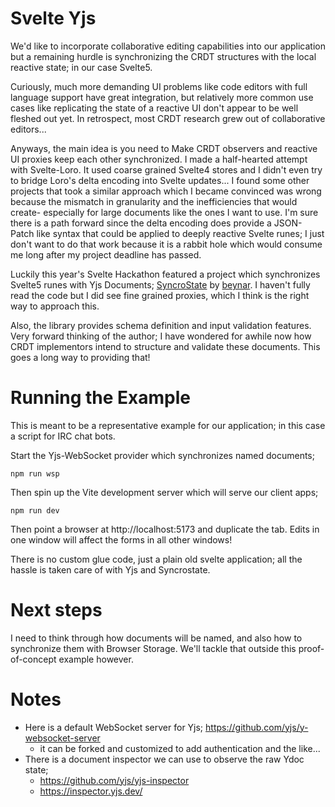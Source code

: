 # Svelte Yjs

We'd like to incorporate collaborative editing capabilities into our application but a remaining hurdle is synchronizing the CRDT structures with the local reactive state; in our case Svelte5.

Curiously, much more demanding UI problems like code editors with full language support have great integration, but relatively more common use cases like replicating the state of a reactive UI don't appear to be well fleshed out yet. In retrospect, most CRDT research grew out of collaborative editors...

Anyways, the main idea is you need to Make CRDT observers and reactive UI proxies keep each other synchronized. I made a half-hearted attempt with Svelte-Loro. It used coarse grained Svelte4 stores and I didn't even try to bridge Loro's delta encoding into Svelte updates... I found some other projects that took a similar approach which I became convinced was wrong because the mismatch in granularity and the inefficiencies that would create- especially for large documents like the ones I want to use. I'm sure there is a path forward since the delta encoding does provide a JSON-Patch like syntax that could be applied to deeply reactive Svelte runes; I just don't want to do that work because it is a rabbit hole which would consume me long after my project deadline has passed.

Luckily this year's Svelte Hackathon featured a project which synchronizes Svelte5 runes with Yjs Documents; [SyncroState](https://syncrostate.pages.dev/) by [beynar](https://github.com/beynar). I haven't fully read the code but I did see fine grained proxies, which I think is the right way to approach this.

Also, the library provides schema definition and input validation features. Very forward thinking of the author; I have wondered for awhile now how CRDT implementors intend to structure and validate these documents. This goes a long way to providing that!

# Running the Example

This is meant to be a representative example for our application; in this case a script for IRC chat bots.

<!-- Not sure what's going on but I can't seem to install syncrostate.
As a temporary hack I cloned the project and copied its distribution...
``` console
git clone https://github.com/beynar/syncrostate.git
copy ./syncrostate/package/dist ./svelte-yjs/src/lib/syncrostate
npm install
``` -->

Start the Yjs-WebSocket provider which synchronizes named documents;
``` console
npm run wsp
```

Then spin up the Vite development server which will serve our client apps;
``` console
npm run dev
```

Then point a browser at http://localhost:5173 and duplicate the tab.
Edits in one window will affect the forms in all other windows!

There is no custom glue code, just a plain old svelte application; all the hassle is taken care of with Yjs and Syncrostate.

# Next steps

I need to think through how documents will be named, and also how to synchronize them with Browser Storage.
We'll tackle that outside this proof-of-concept example however.

# Notes

- Here is a default WebSocket server for Yjs; https://github.com/yjs/y-websocket-server
  - it can be forked and customized to add authentication and the like...
- There is a document inspector we can use to observe the raw Ydoc state;
  - https://github.com/yjs/yjs-inspector
  - https://inspector.yjs.dev/

<!--# TODO
- Client
  - [ ] csv upload of a script w/ room name
  - [ ] Have user supply a room name to coordinate documents
  - [ ] If room name exists in IndexedDb Provider, sync
  - [ ] If room name exists on WebSocket Provider, sync
  - [ ] allow user edits on future lines of dialog
- Server
  - 
  - [ ] allow playback edits from central server
      - ie. disabling sent dialog lines



# Boilerplate for single file svelte site

- Vite
- Svelte (NOT SvelteKit)
- [TailwindCSS](https://tailwindcss.com/docs/aspect-ratio)
- [DaisyUI](https://daisyui.com/components/)
- [vite-plugin-singlefile](https://www.npmjs.com/package/vite-plugin-singlefile)

## Running

Install: `npm i`

Dev: `npm run dev`

Build: `npm run build`-->